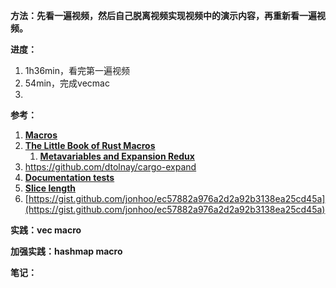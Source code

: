 **方法：先看一遍视频，然后自己脱离视频实现视频中的演示内容，再重新看一遍视频。**

**进度：**

1. 1h36min，看完第一遍视频
2. 54min，完成vecmac
3. 

**参考：**

1. **[Macros](https://doc.rust-lang.org/book/ch19-06-macros.html#macros)**
2. ****[The Little Book of Rust Macros](https://danielkeep.github.io/tlborm/book/index.html)****
    1. **[Metavariables and Expansion Redux](https://veykril.github.io/tlborm/decl-macros/minutiae/metavar-and-expansion.html#metavariables-and-expansion-redux)**
3. https://github.com/dtolnay/cargo-expand
4. **[Documentation tests](https://doc.rust-lang.org/rustdoc/documentation-tests.html#documentation-tests)**
5. ****[Slice length](https://danielkeep.github.io/tlborm/book/blk-counting.html#slice-length)****
6. [https://gist.github.com/jonhoo/ec57882a976a2d2a92b3138ea25cd45a](https://gist.github.com/jonhoo/ec57882a976a2d2a92b3138ea25cd45a)

**实践：vec macro**

**加强实践：hashmap macro**

**笔记：**